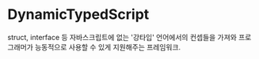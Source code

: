 # DynamicTypedScript
struct, interface 등 자바스크립트에 없는 '강타입' 언어에서의 컨셉들을 가져와 프로그래머가 능동적으로 사용할 수 있게 지원해주는 프레임워크.
